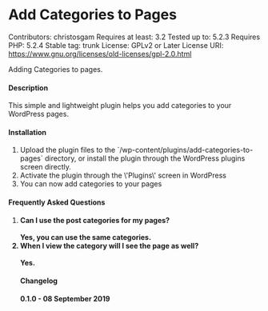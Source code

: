 # Add Categories to Pages 

Contributors: christosgam
Requires at least: 3.2 
Tested up to: 5.2.3
Requires PHP: 5.2.4 
Stable tag: trunk
License: GPLv2 or Later
License URI: https://www.gnu.org/licenses/old-licenses/gpl-2.0.html

Adding Categories to pages.

<h4> Description </h4>

This simple and lightweight plugin helps you add categories to your WordPress pages.

<h4> Installation </h4>

<ol>
<li>Upload the plugin files to the `/wp-content/plugins/add-categories-to-pages` directory, or install the plugin through the WordPress plugins screen directly.</li>

<li>Activate the plugin through the \'Plugins\' screen in WordPress</li>

<li>You can now add categories to your pages</li>
</ol>

<h4> Frequently Asked Questions </h4>
<ol>
  <li><b>Can I use the post categories for my pages?<b><br><br>Yes, you can use the same categories.</li>
  <li><b>When I view the category will I see the page as well?<b><br><br>Yes.</li>



<h4> Changelog </h4>

0.1.0 - 08 September 2019
